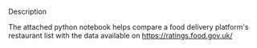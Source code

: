 Description

The attached python notebook helps compare a food delivery platform's restaurant list with the data available on https://ratings.food.gov.uk/



